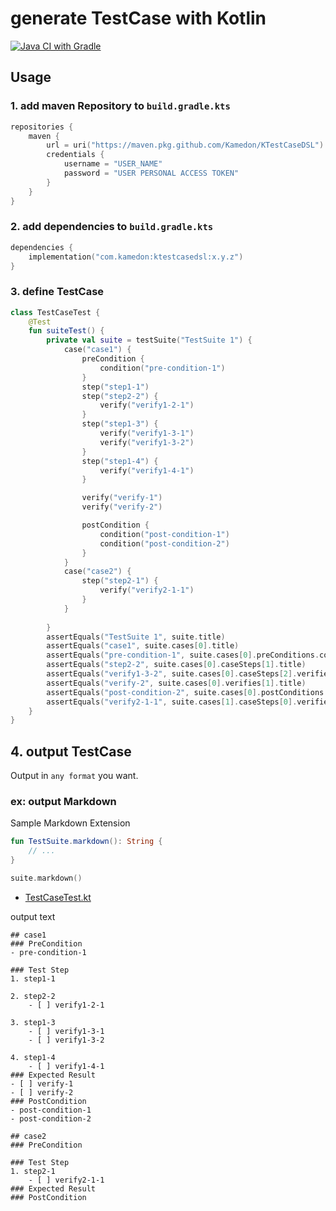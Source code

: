 # generate TestCase with Kotlin

[![Java CI with Gradle](https://github.com/kamedon/KTestCaseDSL/actions/workflows/gradle.yml/badge.svg)](https://github.com/kamedon/KTestCaseDSL/actions/workflows/gradle.yml)

## Usage

### 1. add maven Repository to `build.gradle.kts`

```kotlin
repositories {
    maven {
        url = uri("https://maven.pkg.github.com/Kamedon/KTestCaseDSL")
        credentials {
            username = "USER_NAME"
            password = "USER PERSONAL ACCESS TOKEN"
        }
    }
}
```

### 2. add dependencies to `build.gradle.kts`

```kotlin
dependencies {
    implementation("com.kamedon:ktestcasedsl:x.y.z")
}
```

### 3. define TestCase

```kotlin
class TestCaseTest {
    @Test
    fun suiteTest() {
        private val suite = testSuite("TestSuite 1") {
            case("case1") {
                preCondition {
                    condition("pre-condition-1")
                }
                step("step1-1")
                step("step2-2") {
                    verify("verify1-2-1")
                }
                step("step1-3") {
                    verify("verify1-3-1")
                    verify("verify1-3-2")
                }
                step("step1-4") {
                    verify("verify1-4-1")
                }

                verify("verify-1")
                verify("verify-2")

                postCondition {
                    condition("post-condition-1")
                    condition("post-condition-2")
                }
            }
            case("case2") {
                step("step2-1") {
                    verify("verify2-1-1")
                }
            }
            
        }
        assertEquals("TestSuite 1", suite.title)
        assertEquals("case1", suite.cases[0].title)
        assertEquals("pre-condition-1", suite.cases[0].preConditions.conditions[0].title)
        assertEquals("step2-2", suite.cases[0].caseSteps[1].title)
        assertEquals("verify1-3-2", suite.cases[0].caseSteps[2].verifies[1].title)
        assertEquals("verify-2", suite.cases[0].verifies[1].title)
        assertEquals("post-condition-2", suite.cases[0].postConditions.conditions[1].title)
        assertEquals("verify2-1-1", suite.cases[1].caseSteps[0].verifies[0].title)
    }
}

```

## 4. output TestCase

Output in `any format` you want.

### ex: output Markdown

Sample Markdown Extension

```kotlin
fun TestSuite.markdown(): String {
    // ...
}

suite.markdown()
```

- [TestCaseTest.kt](https://github.com/kamedon/KTestCaseDSL/blob/master/src/commonTest/kotlin/com.kamedon.ktestcase/TestCaseTest.kt)

output text

```
## case1
### PreCondition
- pre-condition-1

### Test Step
1. step1-1

2. step2-2
    - [ ] verify1-2-1

3. step1-3
    - [ ] verify1-3-1
    - [ ] verify1-3-2

4. step1-4
    - [ ] verify1-4-1
### Expected Result
- [ ] verify-1
- [ ] verify-2
### PostCondition
- post-condition-1
- post-condition-2

## case2
### PreCondition

### Test Step
1. step2-1
    - [ ] verify2-1-1
### Expected Result
### PostCondition
```
